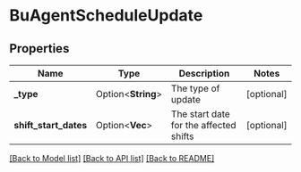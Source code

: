 # BuAgentScheduleUpdate

## Properties

Name | Type | Description | Notes
------------ | ------------- | ------------- | -------------
**_type** | Option<**String**> | The type of update | [optional]
**shift_start_dates** | Option<**Vec<String>**> | The start date for the affected shifts | [optional]

[[Back to Model list]](../README.md#documentation-for-models) [[Back to API list]](../README.md#documentation-for-api-endpoints) [[Back to README]](../README.md)


